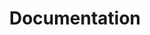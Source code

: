 ---
title: "Documentation"
draft: false
# page title background image
bg_image: "images/backgrounds/page-title.jpg"
# meta description
description : "We attach great importance to documentation and other material artifacts that can be shared, studied and improved."
---